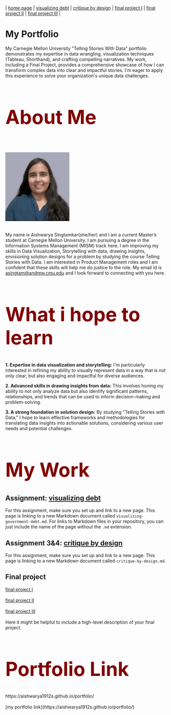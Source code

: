 | [home page](https://aishwarya1912s.github.io/portfolio/) | [visualizing debt](https://aishwarya1912s.github.io/portfolio/visualizing-government-debt.html) | [critique by design](https://aishwarya1912s.github.io/portfolio/critique-by-design.html) | [final project I](https://aishwarya1912s.github.io/portfolio/final-project-part-one.html) | [final project II](https://aishwarya1912s.github.io/portfolio/final-project-part-two.html) |  [final project III](https://aishwarya1912s.github.io/portfolio/final-project-part-three.html) |

# My Portfolio
My Carnegie Mellon University "Telling Stories With Data" portfolio demonstrates my expertise in data wrangling, visualization techniques (Tableau, Shorthand), and crafting compelling narratives. My work, including a Final Project, provides a comprehensive showcase of how I can transform complex data into clear and impactful stories. I'm eager to apply this experience to solve your organization's unique data challenges.


<div class="markdown" style="color: maroon; font-size: 30px;">

  # About Me
</div>

 <br>  <br>
<img src="linekdin1.png" width="200"/>
  <br>  <br>


My name is Aishwarya Singtamkar(she/her) and I am a current Master’s student at Carnegie Mellon University. I am pursuing a degree in the Information Systems Management (MISM) track here. I am improving my skills in Data Visualization, Storytelling with data, drawing insights, envisioning solution designs for a problem by studying the course Telling Stories with Data. I am interested in Product Management roles and I am confident that these skills will help me do justice to the role. My email id is asingtam@andrew.cmu.edu and I look forward to connecting with you here.


<div class="markdown" style="color: maroon; font-size: 30px;">

  # What i hope to learn
</div>

**1. Expertise in data visualization and storytelling:**
I'm particularly interested in refining my ability to visually represent data in a way that is not only clear, but also engaging and impactful for diverse audiences.

**2. Advanced skills in drawing insights from data:**
This involves honing my ability to not only analyze data but also identify significant patterns, relationships, and trends that can be used to inform decision-making and problem-solving.

**3. A strong foundation in solution design:**
By studying "Telling Stories with Data," I hope to learn effective frameworks and methodologies for translating data insights into actionable solutions, considering various user needs and potential challenges.


<div class="markdown" style="color: maroon; font-size: 30px;">

  # My Work
</div>

## Assignment: [visualizing debt](https://aishwarya1912s.github.io/portfolio/visualizing-government-debt.html)
For this assignment, make sure you set up and link to a new page.  This page is linking to a new Markdown document called `visualizing-government-debt.md`.  For links to Markdown files in your repository, you can just include the name of the page without the `.md` extension. 

## Assignment 3&4: [critique by design](https://aishwarya1912s.github.io/portfolio/critique-by-design.html)
For this assignment, make sure you set up and link to a new page.  This page is linking to a new Markdown document called `critique-by-design.md`.  

## Final project
[final project I](https://aishwarya1912s.github.io/portfolio/final-project-part-one.html) 
 <br>  <br>
[final project II](https://aishwarya1912s.github.io/portfolio/final-project-part-two.html) 
 <br>  <br>
[final project III](https://aishwarya1912s.github.io/portfolio/final-project-part-three.html)
 <br>  <br>
Here it might be helpful to include a high-level description of your final project. 

<div class="markdown" style="color: maroon; font-size: 30px;">

  # Portfolio Link
</div>
https://aishwarya1912s.github.io/portfolio/
<br>  <br>
[my portfolio link](https://aishwarya1912s.github.io/portfolio/)
